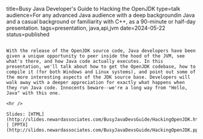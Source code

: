 title=Busy Java Developer's Guide to Hacking the OpenJDK
type=talk
audience=For any advanced Java audience with a deep backgroundin Java and a casual background or familiarity with C++, as a 90-minute or half-day presentation.
tags=presentation, java,api,jvm
date=2024-05-22
status=published
~~~~~~

With the release of the OpenJDK source code, Java developers have been given a unique opportunity to peer inside the hood of the JVM, see what's there, and how Java code actually executes. In this presentation, we'll talk about how to get the OpenJDK codebase, how to compile it (for both Windows and Linux systems), and point out some of the more interesting aspects of the JDK source base. Developers will walk away with a deeper appreciation for exactly what happens when they run Java code. Innocents beware--we're a long way from "Hello, Java" with this one.
    
<hr />

Slides: [HTML](http://slides.newardassociates.com/BusyJavaDevsGuide/HackingOpenJDK.html) | [PPTX](http://slides.newardassociates.com/BusyJavaDevsGuide/HackingOpenJDK.pptx)
